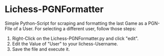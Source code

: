 # Lichess-PGNFormatter
Simple Python-Script for scraping and formatting the last Game as a PGN-FIle of a User.
For selecting a different user, follow those steps:
1. Right-Click on the Lichess-PGNFormatter.py and click "edit".
2. Edit the Value of "User" to your lichess-Username.
3. Save the file and execute it.
